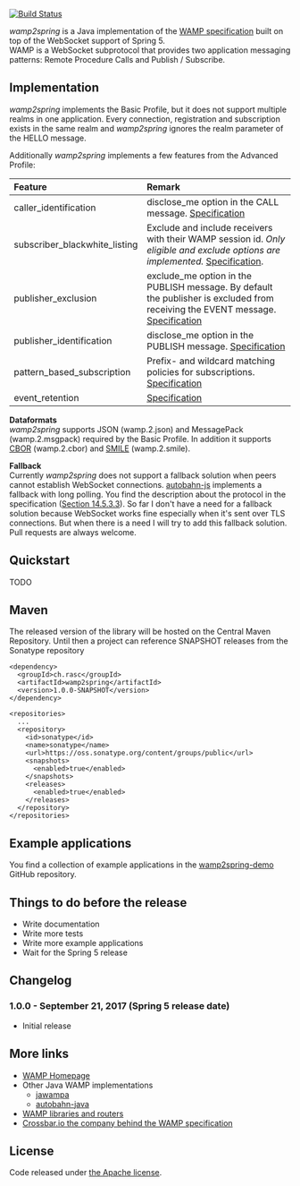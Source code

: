 
[![Build Status](https://api.travis-ci.org/ralscha/wamp2spring.png)](https://travis-ci.org/ralscha/wamp2spring)

*wamp2spring* is a Java implementation of the [WAMP specification](http://wamp-proto.org/spec/) built on top of the WebSocket support of Spring 5.   
WAMP is a WebSocket subprotocol that provides two application messaging patterns: Remote Procedure Calls and Publish / Subscribe. 

## Implementation
*wamp2spring* implements the Basic Profile, but it does not support multiple realms in one application. 
Every connection, registration and subscription exists in the same realm and *wamp2spring* ignores the realm 
parameter of the HELLO message.

Additionally *wamp2spring* implements a few features from the Advanced Profile:

|Feature                      |Remark                                                                                                                                                    |
|:----------------------------|:---------------------------------------------------------------------------------------------------------------------------------------------------------|
|caller_identification        |disclose_me option in the CALL message. [Specification](http://wamp-proto.org/static/rfc/draft-oberstet-hybi-crossbar-wamp.html#rfc.section.14.3.5)                                               |
|subscriber_blackwhite_listing|Exclude and include receivers with their WAMP session id. *Only eligible and exclude options are implemented.* [Specification](http://wamp-proto.org/static/rfc/draft-oberstet-hybi-crossbar-wamp.html#rfc.section.14.4.1).|
|publisher_exclusion          |exclude_me option in the PUBLISH message. By default the publisher is excluded from receiving the EVENT message. [Specification](http://wamp-proto.org/static/rfc/draft-oberstet-hybi-crossbar-wamp.html#rfc.section.14.4.2)                                               |
|publisher_identification     |disclose_me option in the PUBLISH message. [Specification](http://wamp-proto.org/static/rfc/draft-oberstet-hybi-crossbar-wamp.html#rfc.section.14.4.3)|
|pattern_based_subscription   |Prefix- and wildcard matching policies for subscriptions. [Specification](http://wamp-proto.org/static/rfc/draft-oberstet-hybi-crossbar-wamp.html#rfc.section.14.4.6)                                               |
|event_retention              |[Specification](https://github.com/wamp-proto/wamp-proto/blob/da34d9bd833beeb6f9cc8bc89faf8138d710aa78/rfc/text/advanced/ap_pubsub_event_retention.md)|

**Dataformats**   
*wamp2spring* supports JSON (wamp.2.json) and MessagePack (wamp.2.msgpack) required by the Basic Profile. In addition it
supports [CBOR](http://cbor.io/) (wamp.2.cbor) and [SMILE](https://en.wikipedia.org/wiki/Smile_(data_interchange_format)) (wamp.2.smile).


**Fallback**   
Currently *wamp2spring* does not support a fallback solution when peers cannot establish 
WebSocket connections. [autobahn-js](https://github.com/crossbario/autobahn-js) implements a fallback with long polling. 
You find the description about the protocol in the specification ([Section 14.5.3.3](http://wamp-proto.org/static/rfc/draft-oberstet-hybi-crossbar-wamp.html#rfc.section.14.5.3.3)).
So far I don't have a need for a fallback solution because WebSocket works fine especially when it's sent over TLS connections.
But when there is a need I will try to add this fallback solution. Pull requests are always welcome.


## Quickstart
TODO

## Maven
The released version of the library will be hosted on the Central Maven Repository. 
Until then a project can reference SNAPSHOT releases from the Sonatype repository

```
<dependency>
  <groupId>ch.rasc</groupId>
  <artifactId>wamp2spring</artifactId>
  <version>1.0.0-SNAPSHOT</version>
</dependency>
		
<repositories>
  ...
  <repository>
    <id>sonatype</id>
    <name>sonatype</name>
    <url>https://oss.sonatype.org/content/groups/public</url>
    <snapshots>
      <enabled>true</enabled>
    </snapshots>
    <releases>
      <enabled>true</enabled>
    </releases>
  </repository>
</repositories>		
```

## Example applications
You find a collection of example applications in the [wamp2spring-demo](https://github.com/ralscha/wamp2spring-demo) GitHub repository.


## Things to do before the release
  * Write documentation
  * Write more tests
  * Write more example applications
  * Wait for the Spring 5 release


## Changelog

### 1.0.0 - September 21, 2017 (Spring 5 release date)
  * Initial release


## More links
  * [WAMP Homepage](http://wamp-proto.org/)
  * Other Java WAMP implementations
     * [jawampa](https://github.com/Matthias247/jawampa)
     * [autobahn-java](https://github.com/crossbario/autobahn-java)     
  * [WAMP libraries and routers](http://wamp-proto.org/implementations/)
  * [Crossbar.io the company behind the WAMP specification](http://crossbario.com/)

  
## License
Code released under [the Apache license](http://www.apache.org/licenses/).
